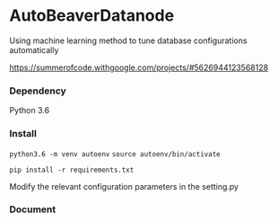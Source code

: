 # AutoBeaverDatanode

Using machine learning method to tune database configurations automatically

https://summerofcode.withgoogle.com/projects/#5626944123568128


### Dependency

Python 3.6


### Install
```python3.6 -m venv autoenv```
```source autoenv/bin/activate```

```pip install -r requirements.txt```

Modify the relevant configuration parameters in the setting.py


### Document



